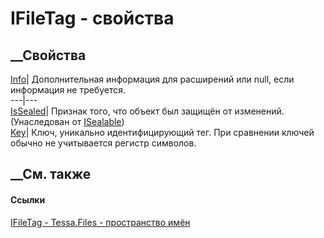 # IFileTag - свойства
##  __Свойства
[Info](P_Tessa_Files_IFileTag_Info.htm)| Дополнительная информация для
расширений или null, если информация не требуется.  
---|---  
[IsSealed](P_Tessa_Platform_ISealable_IsSealed.htm)| Признак того, что объект
был защищён от изменений.  
(Унаследован от [ISealable](T_Tessa_Platform_ISealable.htm))  
[Key](P_Tessa_Files_IFileTag_Key.htm)| Ключ, уникально идентифицирующий тег.
При сравнении ключей обычно не учитывается регистр символов.  
##  __См. также
#### Ссылки
[IFileTag - ](T_Tessa_Files_IFileTag.htm)
[Tessa.Files - пространство имён](N_Tessa_Files.htm)
